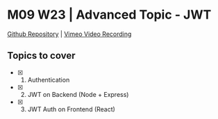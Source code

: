 # M09 W23 | Advanced Topic - JWT
[Github Repository](https://github.com/Alfredo08/Cohort-January-22-2024/tree/main/W23M09%20-%20Advanced%20Topic%20-%20JWT) | [Vimeo Video Recording](https://vimeo.com/971716204/a4f8dab93d?share=copy)

## Topics to cover 

* [X] 1. Authentication
* [X] 2. JWT on Backend (Node + Express)
* [X] 3. JWT Auth on Frontend (React) 

